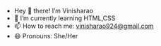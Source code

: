 -  Hey 👋 there! I’m Vinisharao
- 🌱 I’m currently learning HTML,CSS
- 📫 How to reach me: vinisharao924@gmail.com
- 😄 Pronouns: She/Her 

<!---
vinisharao/vinisharao is a ✨ special ✨ repository because its `README.md` (this file) appears on your GitHub profile.
You can click the Preview link to take a look at your changes.
--->
